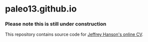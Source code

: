 paleo13.github.io
==================

### Please note this is still under construction 

This repository contains source code for [Jeffrey Hanson's online CV](http://paleo13.github.io). 
